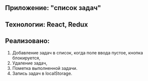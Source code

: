 ## Приложение: "список задач"
## Технологии: React, Redux

## Реализовано:

1. Добавление задач в список, когда поле ввода пустое, кнопка блокируется,
2. Удаление задач,
3. Пометка выполненной задачи.
4. Запись задач в localStorage.
